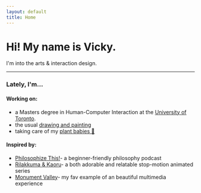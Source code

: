```yaml
---
layout: default
title: Home
---
```

# Hi! My name is Vicky.

I'm into the arts & interaction design.

***

### Lately, I'm...

#### Working on:

* a Masters degree in Human-Computer Interaction at the [University of Toronto](http://www.dgp.toronto.edu).
* the usual [drawing and painting](https://bickybilly.github.io/art/)
* taking care of my [plant babies 🌱](https://www.youtube.com/watch?v=l0vrsO3_HpU)

#### Inspired by:

* [Philosophize This!](https://philosophizethis.org)- a beginner-friendly philosophy podcast
* [Rilakkuma & Kaoru](https://www.netflix.com/ca/title/80196883)- a both adorable and relatable stop-motion animated series
* [Monument Valley](https://www.monumentvalleygame.com/mv2)- my fav example of an beautiful multimedia experience
